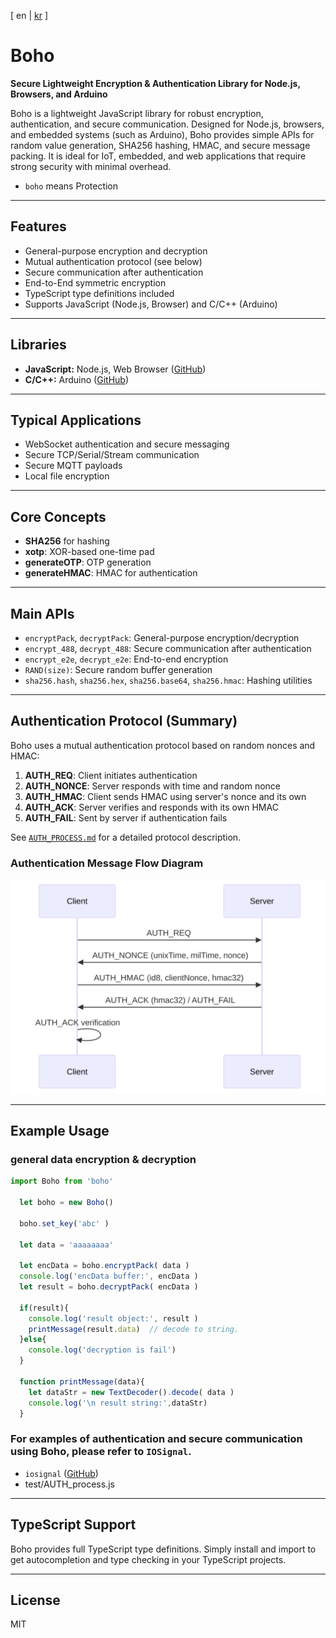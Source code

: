 [ en | [kr](./docs/README-kr.md) ]

# Boho

**Secure Lightweight Encryption & Authentication Library for Node.js, Browsers, and Arduino**

Boho is a lightweight JavaScript library for robust encryption, authentication, and secure communication. Designed for Node.js, browsers, and embedded systems (such as Arduino), Boho provides simple APIs for random value generation, SHA256 hashing, HMAC, and secure message packing. It is ideal for IoT, embedded, and web applications that require strong security with minimal overhead.

- `boho` means Protection

---

## Features
- General-purpose encryption and decryption
- Mutual authentication protocol (see below)
- Secure communication after authentication
- End-to-End symmetric encryption
- TypeScript type definitions included
- Supports JavaScript (Node.js, Browser) and C/C++ (Arduino)

---

## Libraries
- **JavaScript:** Node.js, Web Browser ([GitHub](https://github.com/remocons/boho))
- **C/C++:** Arduino ([GitHub](https://github.com/remocons/boho-arduino))

---

## Typical Applications
- WebSocket authentication and secure messaging
- Secure TCP/Serial/Stream communication
- Secure MQTT payloads
- Local file encryption

---

## Core Concepts
- **SHA256** for hashing
- **xotp**: XOR-based one-time pad
- **generateOTP**: OTP generation
- **generateHMAC**: HMAC for authentication

---

## Main APIs
- `encryptPack`, `decryptPack`: General-purpose encryption/decryption
- `encrypt_488`, `decrypt_488`: Secure communication after authentication
- `encrypt_e2e`, `decrypt_e2e`: End-to-end encryption
- `RAND(size)`: Secure random buffer generation
- `sha256.hash`, `sha256.hex`, `sha256.base64`, `sha256.hmac`: Hashing utilities

---

## Authentication Protocol (Summary)
Boho uses a mutual authentication protocol based on random nonces and HMAC:

1. **AUTH_REQ**: Client initiates authentication
2. **AUTH_NONCE**: Server responds with time and random nonce
3. **AUTH_HMAC**: Client sends HMAC using server's nonce and its own
4. **AUTH_ACK**: Server verifies and responds with its own HMAC
5. **AUTH_FAIL**: Sent by server if authentication fails

See [`AUTH_PROCESS.md`](./docs/AUTH_PROCESS.md) for a detailed protocol description.

### Authentication Message Flow Diagram

![Boho Auth Message Flow](./docs/auth_process_flow.svg)

---

## Example Usage

### general data encryption & decryption
```js
import Boho from 'boho'

  let boho = new Boho()

  boho.set_key('abc' )

  let data = 'aaaaaaaa'

  let encData = boho.encryptPack( data )
  console.log('encData buffer:', encData )
  let result = boho.decryptPack( encData )
  
  if(result){  
    console.log('result object:', result )
    printMessage(result.data)  // decode to string.
  }else{
    console.log('decryption is fail')
  }

  function printMessage(data){
    let dataStr = new TextDecoder().decode( data )
    console.log('\n result string:',dataStr)
  }

```

### For examples of authentication and secure communication using Boho, please refer to `IOSignal`.
- `iosignal` ([GitHub](https://github.com/remocons/iosignal))
- test/AUTH_process.js

---

## TypeScript Support
Boho provides full TypeScript type definitions. Simply install and import to get autocompletion and type checking in your TypeScript projects.

---

## License
MIT
